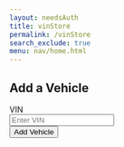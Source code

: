 ```yaml
---
layout: needsAuth
title: vinStore
permalink: /vinStore
search_exclude: true
menu: nav/home.html 
---
```


<div class="flex min-h-full flex-col justify-center px-6 py-12 lg:px-8">
  <div class="sm:mx-auto sm:w-full sm:max-w-sm">
    <h2 class="mt-10 text-center text-2xl/9 font-bold tracking-tight text-gray-900">Add a Vehicle</h2>
  </div>

  <div class="mt-10 sm:mx-auto sm:w-full sm:max-w-sm">
    <form class="space-y-4 mt-4" id="vehicle-form">
      <div>
        <label for="vin-input" class="block text-sm/6 font-medium text-gray-900">VIN</label>
        <div class="mt-2">
          <input type="text" id="vin-input" placeholder="Enter VIN" required class="block w-full rounded-md bg-white px-3 py-1.5 text-base text-gray-900 outline outline-1 -outline-offset-1 outline-gray-300 placeholder:text-gray-400 focus:outline focus:outline-2 focus:-outline-offset-2 focus:outline-rose-600 sm:text-sm/6">
        </div>
      </div>
      <div>
        <button type="submit" class="flex w-full justify-center rounded-md bg-rose-600 px-3 py-1.5 text-sm/6 font-semibold text-white shadow-sm hover:bg-rose-500 focus-visible:outline focus-visible:outline-2 focus-visible:outline-offset-2 focus-visible:outline-rose-600">Add Vehicle</button>
      </div>
    </form>
    <div id="message" class="mt-4 text-center text-red-500"></div>
  </div>
</div>

<script type='module'>
  import { pythonURI, fetchOptions } from '{{site.baseurl}}/assets/js/api/config.js';

  document.getElementById('vehicle-form').addEventListener('submit', async function(event) {
    event.preventDefault();

    const vinInput = document.getElementById('vin-input');
    const vin = vinInput.value.trim();
    const messageElement = document.getElementById('message');
    
    // Reset message
    messageElement.textContent = '';

    // Validate VIN length
    if (vin.length !== 17) {
        messageElement.textContent = 'VIN must be 17 characters long.';
        return;
    }

    try {
        // Create the request body
        const requestBody = JSON.stringify({ vin });

        // Make the fetch request to the API
        const response = await fetch(`${pythonURI}/api/vinStore`, {
            method: "POST",
            cache: "default",
            mode: "cors",
            credentials: "include",
            body: requestBody,
            headers: {
            'Content-Type': 'application/json',
            'X-Origin': 'client'
            },
        });

        const data = await response.json();

        if (response.ok) {
            messageElement.textContent = `Vehicle added successfully: ${data.make} ${data.model} (${data.year})`;
            messageElement.classList.remove('text-red-500');
            messageElement.classList.add('text-green-500');
            vinInput.value = '';
        } else {
            messageElement.textContent = data.message || 'Failed to add vehicle';
        }
    } catch (error) {
        messageElement.textContent = 'Error connecting to the server: ' + error.message;
    }
  });
</script>